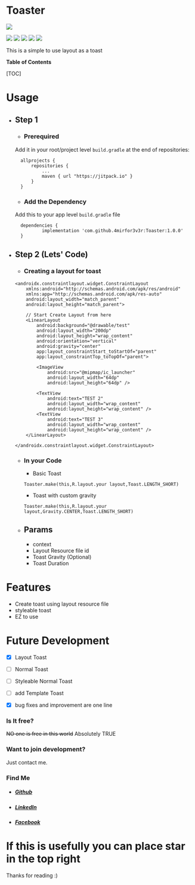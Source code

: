 # Toaster

![](/https://pandao.github.io/editor.md/images/logos/editormd-logo-180x180.png)

![](https://img.shields.io/badge/API-21%2B-brightgreen.svg?style=flat) ![](https://jitpack.io/v/4mirfor3v3r/Toaster.svg) ![](https://img.shields.io/badge/tag-1.0.0-brightgreen.svg?style=flat) ![](https://img.shields.io/badge/release-1.0.0-brightgreen.svg?style=flat) ![](https://img.shields.io/badge/build-passing-brightgreen.svg?style=flat)

This is a simple to use layout as a toast

**Table of Contents**

[TOC]

# Usage

- ## Step 1
	- ### Prerequired
	Add it in your root/project level `build.gradle` at the end of repositories:
	
		
		allprojects {
			repositories {
				...
				maven { url "https://jitpack.io" }
			}
		}
		
	- ### Add the Dependency
	Add this to your app level  `build.gradle` file
	
		
		dependencies {
		        implementation 'com.github.4mirfor3v3r:Toaster:1.0.0'
		}
		

- ## Step 2 (Lets' Code)
	- ### Creating a layout for toast
	```
	<androidx.constraintlayout.widget.ConstraintLayout
    	xmlns:android="http://schemas.android.com/apk/res/android"
    	xmlns:app="http://schemas.android.com/apk/res-auto"
		android:layout_width="match_parent"
		android:layout_height="match_parent">

		// Start Create Layout from here
		<LinearLayout
			android:background="@drawable/test"
			android:layout_width="200dp"
			android:layout_height="wrap_content"
			android:orientation="vertical"
			android:gravity="center"
			app:layout_constraintStart_toStartOf="parent"
			app:layout_constraintTop_toTopOf="parent">

			<ImageView
				android:src="@mipmap/ic_launcher"
				android:layout_width="64dp"
				android:layout_height="64dp" />

			<TextView
				android:text="TEST 2"
				android:layout_width="wrap_content"
				android:layout_height="wrap_content" />
			<TextView
				android:text="TEST 3"
				android:layout_width="wrap_content"
				android:layout_height="wrap_content" />
		</LinearLayout>

	</androidx.constraintlayout.widget.ConstraintLayout>
	```

	- ### In your Code
		- Basic Toast
		```
		Toaster.make(this,R.layout.your layout,Toast.LENGTH_SHORT)
		```
		- Toast with custom gravity
		```
		Toaster.make(this,R.layout.your layout,Gravity.CENTER,Toast.LENGTH_SHORT)
		```
	- ## Params
		- context
		- Layout Resource file id
		- Toast Gravity (Optional)
		- Toast Duration


# Features
- Create toast using layout resource file
- styleable toast
- EZ to use

# Future Development
- [x] Layout Toast
- [ ] Normal Toast
- [ ] Styleable Normal Toast
- [ ] add Template Toast
- [x] bug fixes and improvement are one line


### Is It free? 
~~NO one is free in this world~~ Absolutely TRUE

### Want to join development?
Just contact me.

### Find Me

- ##### [Github](https://github.com/4mirfor3v3r)
- ##### [LinkedIn](https://www.linkedin.com/in/4mirfor3v3r/)
- ##### [Facebook](https://www.facebook.com/achmad.snesma)

# If this is usefully you can place star in the top right
Thanks for reading :)
